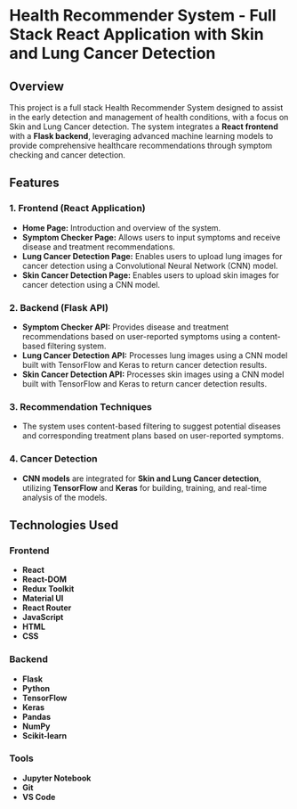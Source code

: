 # Health Recommender System - Full Stack React Application with Skin and Lung Cancer Detection

## Overview

This project is a full stack Health Recommender System designed to assist in the early detection and management of health conditions, with a focus on Skin and Lung Cancer detection. The system integrates a **React frontend** with a **Flask backend**, leveraging advanced machine learning models to provide comprehensive healthcare recommendations through symptom checking and cancer detection.

## Features

### 1. Frontend (React Application)
- **Home Page:** Introduction and overview of the system.
- **Symptom Checker Page:** Allows users to input symptoms and receive disease and treatment recommendations.
- **Lung Cancer Detection Page:** Enables users to upload lung images for cancer detection using a Convolutional Neural Network (CNN) model.
- **Skin Cancer Detection Page:** Enables users to upload skin images for cancer detection using a CNN model.

### 2. Backend (Flask API)
- **Symptom Checker API:** Provides disease and treatment recommendations based on user-reported symptoms using a content-based filtering system.
- **Lung Cancer Detection API:** Processes lung images using a CNN model built with TensorFlow and Keras to return cancer detection results.
- **Skin Cancer Detection API:** Processes skin images using a CNN model built with TensorFlow and Keras to return cancer detection results.

### 3. Recommendation Techniques
- The system uses content-based filtering to suggest potential diseases and corresponding treatment plans based on user-reported symptoms.

### 4. Cancer Detection
- **CNN models** are integrated for **Skin and Lung Cancer detection**, utilizing **TensorFlow** and **Keras** for building, training, and real-time analysis of the models.

## Technologies Used

### Frontend
- **React**
- **React-DOM**
- **Redux Toolkit**
- **Material UI**
- **React Router**
- **JavaScript**
- **HTML**
- **CSS**

### Backend
- **Flask**
- **Python**
- **TensorFlow**
- **Keras**
- **Pandas**
- **NumPy**
- **Scikit-learn**

### Tools
- **Jupyter Notebook**
- **Git**
- **VS Code**

